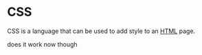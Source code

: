# CSS



CSS is a language that can be used to add style to an [HTML](/wiki/HTML) page.

does it work now though
